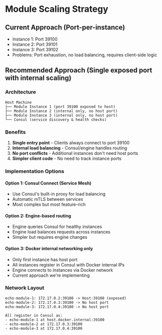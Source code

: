 # Module Scaling Strategy

## Current Approach (Port-per-instance)
- Instance 1: Port 39100
- Instance 2: Port 39101  
- Instance 3: Port 39102
- Problems: Port exhaustion, no load balancing, requires client-side logic

## Recommended Approach (Single exposed port with internal scaling)

### Architecture
```
Host Machine
├── Module Instance 1 (port 39100 exposed to host)
├── Module Instance 2 (internal only, no host port)
├── Module Instance 3 (internal only, no host port)
└── Consul (service discovery & health checks)
```

### Benefits
1. **Single entry point** - Clients always connect to port 39100
2. **Internal load balancing** - Consul/engine handles routing
3. **No port conflicts** - Additional instances don't need host ports
4. **Simpler client code** - No need to track instance ports

### Implementation Options

#### Option 1: Consul Connect (Service Mesh)
- Use Consul's built-in proxy for load balancing
- Automatic mTLS between services
- Most complex but most feature-rich

#### Option 2: Engine-based routing
- Engine queries Consul for healthy instances
- Engine load balances requests across instances
- Simpler but requires engine changes

#### Option 3: Docker internal networking only
- Only first instance has host port
- All instances register in Consul with Docker internal IPs
- Engine connects to instances via Docker network
- Current approach we're implementing

### Network Layout
```
echo-module-1: 172.17.0.2:39100 -> Host:39100 (exposed)
echo-module-2: 172.17.0.3:39100 -> No host port
echo-module-3: 172.17.0.4:39100 -> No host port

All register in Consul as:
- echo-module-1 at host.docker.internal:39100
- echo-module-2 at 172.17.0.3:39100  
- echo-module-3 at 172.17.0.4:39100
```